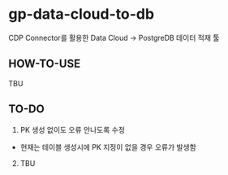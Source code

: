 # gp-data-cloud-to-db
CDP Connector를 활용한 Data Cloud -> PostgreDB 데이터 적재 툴

## HOW-TO-USE
TBU

## TO-DO
1. PK 생성 없이도 오류 안나도록 수정
- 현재는 테이블 생성시에 PK 지정이 없을 경우 오류가 발생함
2. TBU
